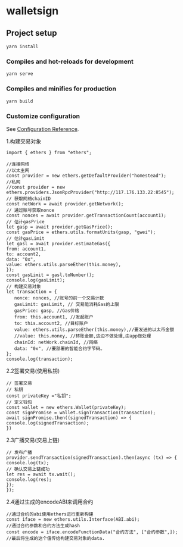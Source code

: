 # walletsign

## Project setup
```
yarn install
```

### Compiles and hot-reloads for development
```
yarn serve
```

### Compiles and minifies for production
```
yarn build
```

### Customize configuration
See [Configuration Reference](https://cli.vuejs.org/config/).



1.构建交易对象
```
import { ethers } from "ethers";

//连接网络
//以太主网
const provider = new ethers.getDefaultProvider("homestead");
//私网
//const provider = new ethers.providers.JsonRpcProvider("http://117.176.133.22:8545");
// 获取网络chainID
const netWork = await provider.getNetwork();
// 通过账号获取nonce
const nonces = await provider.getTransactionCount(account1);
// 估计gasPrice
let gasp = await provider.getGasPrice();
const gasPrice = ethers.utils.formatUnits(gasp, "gwei");
// 估计gasLimit
let gasl = await provider.estimateGas({
from: account1,
to: account2,
data: "0x",
value: ethers.utils.parseEther(this.money),
});
const gasLimit = gasl.toNumber();
console.log(gasLimit);
// 构建交易对象
let transaction = {
   nonce: nonces, //账号的前一个交易计数
   gasLimit: gasLimit, // 交易能消耗Gas的上限
   gasPrice: gasp, //Gas价格
   from: this.account1, //发起账户
   to: this.account2, //目标账户
   value: ethers.utils.parseEther(this.money),//要发送的以太币金额
   //value: this.money, //转账金额,这边不做处理,由app做处理
   chainId: netWork.chainId, //网络
   data: "0x", //要部署的智能合约字节码。
};
console.log(transaction);
```

2.2签署交易(使用私钥)
```
// 签署交易
// 私钥
const privateKey ="私钥";
// 定义钱包
const wallet = new ethers.Wallet(privateKey);
const signPromise = wallet.signTransaction(transaction);
await signPromise.then((signedTransaction) => {
console.log(signedTransaction);
})
```

2.3广播交易(交易上链)
```
// 发布广播
provider.sendTransaction(signedTransaction).then(async (tx) => {
console.log(tx);
// 确认交易上链成功
let res = await tx.wait();
console.log(res);
});
});
```

2.4通过生成的encodeABI来调用合约
```
//通过合约的abi使用ethers进行重新构建
const iface = new ethers.utils.Interface(ABI.abi);
//通过合约参数和合约方法生成hash
const encode = iface.encodeFunctionData("合约方法", ["合约参数",]);
//最后将生成的这个值传给构建交易对象的data.
```

